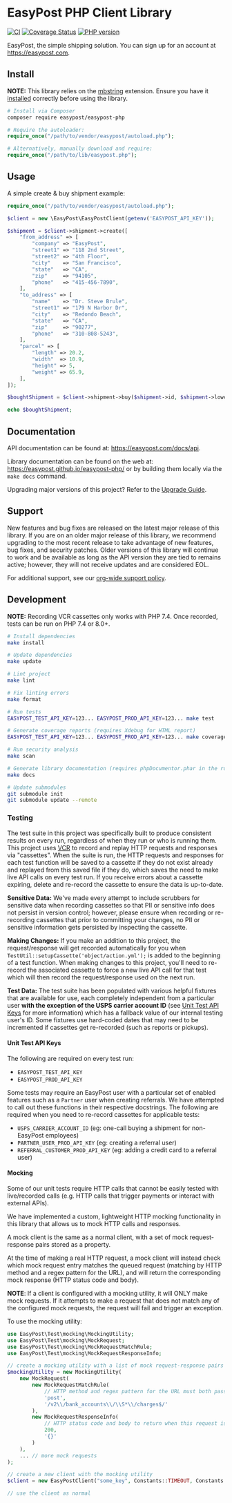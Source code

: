 # EasyPost PHP Client Library

[![CI](https://github.com/EasyPost/easypost-php/workflows/CI/badge.svg)](https://github.com/EasyPost/easypost-php/actions?query=workflow%3ACI)
[![Coverage Status](https://coveralls.io/repos/github/EasyPost/easypost-php/badge.svg?branch=master)](https://coveralls.io/github/EasyPost/easypost-php?branch=master)
[![PHP version](https://badge.fury.io/ph/easypost%2Feasypost-php.svg)](https://badge.fury.io/ph/easypost%2Feasypost-php)

EasyPost, the simple shipping solution. You can sign up for an account at <https://easypost.com>.

## Install

**NOTE:** This library relies on the [mbstring](http://php.net/manual/en/book.mbstring.php) extension. Ensure you have it [installed](http://www.php.net/manual/en/mbstring.installation.php) correctly before using the library.

```bash
# Install via Composer
composer require easypost/easypost-php
```

```php
# Require the autoloader:
require_once("/path/to/vendor/easypost/autoload.php");

# Alternatively, manually download and require:
require_once("/path/to/lib/easypost.php");
```

## Usage

A simple create & buy shipment example:

```php
require_once("/path/to/vendor/easypost/autoload.php");

$client = new \EasyPost\EasyPostClient(getenv('EASYPOST_API_KEY'));

$shipment = $client->shipment->create([
    "from_address" => [
        "company" => "EasyPost",
        "street1" => "118 2nd Street",
        "street2" => "4th Floor",
        "city"    => "San Francisco",
        "state"   => "CA",
        "zip"     => "94105",
        "phone"   => "415-456-7890",
    ],
    "to_address" => [
        "name"    => "Dr. Steve Brule",
        "street1" => "179 N Harbor Dr",
        "city"    => "Redondo Beach",
        "state"   => "CA",
        "zip"     => "90277",
        "phone"   => "310-808-5243",
    ],
    "parcel" => [
        "length" => 20.2,
        "width"  => 10.9,
        "height" => 5,
        "weight" => 65.9,
    ],
]);

$boughtShipment = $client->shipment->buy($shipment->id, $shipment->lowestRate());

echo $boughtShipment;
```

## Documentation

API documentation can be found at: <https://easypost.com/docs/api>.

Library documentation can be found on the web at: <https://easypost.github.io/easypost-php/> or by building them locally via the `make docs` command.

Upgrading major versions of this project? Refer to the [Upgrade Guide](UPGRADE_GUIDE.md).

## Support

New features and bug fixes are released on the latest major release of this library. If you are on an older major release of this library, we recommend upgrading to the most recent release to take advantage of new features, bug fixes, and security patches. Older versions of this library will continue to work and be available as long as the API version they are tied to remains active; however, they will not receive updates and are considered EOL.

For additional support, see our [org-wide support policy](https://github.com/EasyPost/.github/blob/main/SUPPORT.md).

## Development

**NOTE:** Recording VCR cassettes only works with PHP 7.4. Once recorded, tests can be run on PHP 7.4 or 8.0+.

```bash
# Install dependencies
make install

# Update dependencies
make update

# Lint project
make lint

# Fix linting errors
make format

# Run tests
EASYPOST_TEST_API_KEY=123... EASYPOST_PROD_API_KEY=123... make test

# Generate coverage reports (requires Xdebug for HTML report)
EASYPOST_TEST_API_KEY=123... EASYPOST_PROD_API_KEY=123... make coverage

# Run security analysis
make scan

# Generate library documentation (requires phpDocumentor.phar in the root of the project)
make docs

# Update submodules
git submodule init
git submodule update --remote
```

### Testing

The test suite in this project was specifically built to produce consistent results on every run, regardless of when they run or who is running them. This project uses [VCR](https://github.com/php-vcr/php-vcr) to record and replay HTTP requests and responses via "cassettes". When the suite is run, the HTTP requests and responses for each test function will be saved to a cassette if they do not exist already and replayed from this saved file if they do, which saves the need to make live API calls on every test run. If you receive errors about a cassette expiring, delete and re-record the cassette to ensure the data is up-to-date.

**Sensitive Data:** We've made every attempt to include scrubbers for sensitive data when recording cassettes so that PII or sensitive info does not persist in version control; however, please ensure when recording or re-recording cassettes that prior to committing your changes, no PII or sensitive information gets persisted by inspecting the cassette.

**Making Changes:** If you make an addition to this project, the request/response will get recorded automatically for you when `TestUtil::setupCassette('object/action.yml');` is added to the beginning of a test function. When making changes to this project, you'll need to re-record the associated cassette to force a new live API call for that test which will then record the request/response used on the next run.

**Test Data:** The test suite has been populated with various helpful fixtures that are available for use, each completely independent from a particular user **with the exception of the USPS carrier account ID** (see [Unit Test API Keys](#unit-test-api-keys) for more information) which has a fallback value of our internal testing user's ID. Some fixtures use hard-coded dates that may need to be incremented if cassettes get re-recorded (such as reports or pickups).

#### Unit Test API Keys

The following are required on every test run:

- `EASYPOST_TEST_API_KEY`
- `EASYPOST_PROD_API_KEY`

Some tests may require an EasyPost user with a particular set of enabled features such as a `Partner` user when creating referrals. We have attempted to call out these functions in their respective docstrings. The following are required when you need to re-record cassettes for applicable tests:

- `USPS_CARRIER_ACCOUNT_ID` (eg: one-call buying a shipment for non-EasyPost employees)
- `PARTNER_USER_PROD_API_KEY` (eg: creating a referral user)
- `REFERRAL_CUSTOMER_PROD_API_KEY` (eg: adding a credit card to a referral user)

#### Mocking

Some of our unit tests require HTTP calls that cannot be easily tested with live/recorded calls (e.g. HTTP calls that trigger payments or interact with external APIs).

We have implemented a custom, lightweight HTTP mocking functionality in this library that allows us to mock HTTP calls and responses.

A mock client is the same as a normal client, with a set of mock request-response pairs stored as a property.

At the time of making a real HTTP request, a mock client will instead check which mock request entry matches the queued request (matching by HTTP method and a regex pattern for the URL), and will return the corresponding mock response (HTTP status code and body).

**NOTE**: If a client is configured with a mocking utility, it will ONLY make mock requests. If it attempts to make a request that does not match any of the configured mock requests, the request will fail and trigger an exception.

To use the mocking utility:

```php
use EasyPost\Test\mocking\MockingUtility;
use EasyPost\Test\mocking\MockRequest;
use EasyPost\Test\mocking\MockRequestMatchRule;
use EasyPost\Test\mocking\MockRequestResponseInfo;

// create a mocking utility with a list of mock request-response pairs
$mockingUtility = new MockingUtility(
    new MockRequest(
        new MockRequestMatchRule(
            // HTTP method and regex pattern for the URL must both pass for the request to match
            'post',
            '/v2\\/bank_accounts\\/\\S*\\/charges$/'
        ),
        new MockRequestResponseInfo(
            // HTTP status code and body to return when this request is matched
            200,
            '{}'
        )
    ),
    ... // more mock requests
);

// create a new client with the mocking utility
$client = new EasyPostClient("some_key", Constants::TIMEOUT, Constants::API_BASE, $mockUtility);

// use the client as normal
```
